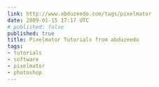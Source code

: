 ```yaml
---
link: http://www.abduzeedo.com/tags/pixelmator
date: 2009-01-15 17:17 UTC
# published: false
published: true
title: Pixelmator Tutorials from abduzeedo
tags:
- tutorials
- software
- pixelmator
- photoshop
---
```



